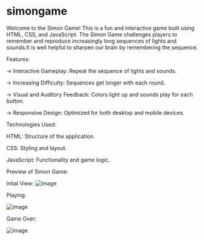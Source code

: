 # simongame

Welcome to the Simon Game! This is a fun and interactive game built using HTML, CSS, and JavaScript. The Simon Game challenges players to remember and reproduce increasingly long sequences of lights and sounds.It is well helpful to sharpen our brain by remembering the sequence.

Features:

-> Interactive Gameplay: Repeat the sequence of lights and sounds.

-> Increasing Difficulty: Sequences get longer with each round.

-> Visual and Auditory Feedback: Colors light up and sounds play for each button.

-> Responsive Design: Optimized for both desktop and mobile devices.


Technologies Used:

HTML: Structure of the application.

CSS: Styling and layout.

JavaScript: Functionality and game logic.

Preview of Simon Game:

Intial View:
![image](https://github.com/vasampavan/simongame/assets/162179032/5d55d0bd-95bf-4ae7-a0a1-54ac0794d156)

Playing:

![image](https://github.com/vasampavan/simongame/assets/162179032/86f8a727-62b0-47a1-93db-49ec951cc91b)


Game Over:

![image](https://github.com/vasampavan/simongame/assets/162179032/02b7f770-a512-42c2-9e7a-ca92b7b042f0)
